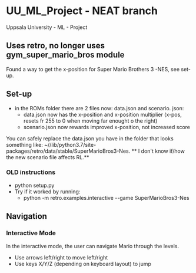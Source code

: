 # UU_ML_Project - NEAT branch
Uppsala University - ML - Project


## Uses retro, no longer uses gym_super_mario_bros module 
Found a way to get the x-position for  Super Mario Brothers 3 -NES, see set-up. 

## Set-up
- in the ROMs folder there are 2 files now: data.json and scenario. json:
    - data.json now has the x-position and x-position multiplier (x-pos, resets fr 255 to 0 when moving far enought o the right)
    - scenario.json now rewards improved x-position, not increased score
    
You can safely replace the data.json you have in the folder that looks something like: ~/<ENVIRONMENT>/lib/python3.7/site-packages/retro/data/stable/SuperMarioBros3-Nes.
** I don't know if/how the new scenario file affects RL.**

### OLD instructions
-  python setup.py
- Try if it worked by running:
    - python -m retro.examples.interactive --game SuperMarioBros3-Nes

## Navigation
### Interactive Mode 
In the interactive mode, the user can navigate Mario through the levels.
- Use arrows left/right to move left/right
- Use keys X/Y/Z (depending on keyboard layout) to jump

